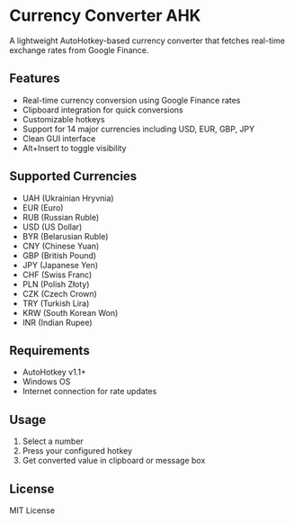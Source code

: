 # Currency Converter AHK

A lightweight AutoHotkey-based currency converter that fetches real-time exchange rates from Google Finance. 

## Features
- Real-time currency conversion using Google Finance rates
- Clipboard integration for quick conversions
- Customizable hotkeys
- Support for 14 major currencies including USD, EUR, GBP, JPY
- Clean GUI interface
- Alt+Insert to toggle visibility

## Supported Currencies
- UAH (Ukrainian Hryvnia)
- EUR (Euro)
- RUB (Russian Ruble)
- USD (US Dollar)
- BYR (Belarusian Ruble)
- CNY (Chinese Yuan)
- GBP (British Pound)
- JPY (Japanese Yen)
- CHF (Swiss Franc)
- PLN (Polish Złoty)
- CZK (Czech Crown)
- TRY (Turkish Lira)
- KRW (South Korean Won)
- INR (Indian Rupee)

## Requirements
- AutoHotkey v1.1+
- Windows OS
- Internet connection for rate updates

## Usage
1. Select a number
2. Press your configured hotkey
3. Get converted value in clipboard or message box

## License
MIT License
